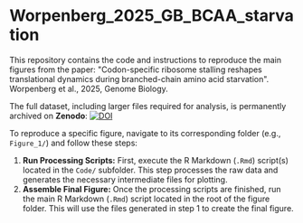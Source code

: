 # Worpenberg_2025_GB_BCAA_starvation
This repository contains the code and instructions to reproduce the main figures from the paper: "Codon-specific ribosome stalling reshapes translational dynamics during branched-chain amino acid starvation". Worpenberg et al., 2025, Genome Biology.

The full dataset, including larger files required for analysis, is permanently archived on **Zenodo**: [![DOI](https://zenodo.org/badge/DOI/10.5281/zenodo.17036737.svg)](https://doi.org/10.5281/zenodo.17036737) 

To reproduce a specific figure, navigate to its corresponding folder (e.g., `Figure_1/`) and follow these steps:

1.  **Run Processing Scripts:** First, execute the R Markdown (`.Rmd`) script(s) located in the `Code/` subfolder. This step processes the raw data and generates the necessary intermediate files for plotting.
2.  **Assemble Final Figure:** Once the processing scripts are finished, run the main R Markdown (`.Rmd`) script located in the root of the figure folder. This will use the files generated in step 1 to create the final figure.

